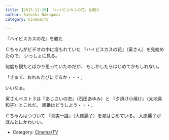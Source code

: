 ```yaml
---
title: [2015-12-29] 『ハイビスカスの花』を観た
author: Satoshi Nakagawa
category: Cinema/TV

---
```


『ハイビスカスの花』を観た

 Ｃちゃんがビデオの中に埋もれていた
『ハイビスカスの花』（寅さん）を見始めたので、
いっしょに見る。

 何度も観たとばかり思っていたのだが、
もしかしたらはじめてかもしれない。

 「さぁて、おれもたびにでるか・・・」

<!--more-->

 いいなぁ。

 寅さんベスト３は『あじさいの恋』（石田あゆみ）と
『夕焼け小焼け』（太地喜和子）とこれだ。
順番はどうしよう・・・。

 Ｃちゃんはつづいて
『真実一路』（大原麗子）を見はじめている。
大原麗子がほんとにかわいい。

- Category: [Cinema/TV](https://merapano.github.io/categories.html#Cinema/TV)

